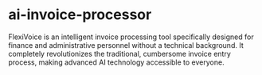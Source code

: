 # ai-invoice-processor
FlexiVoice is an intelligent invoice processing tool specifically designed for finance and administrative personnel without a technical background. It completely revolutionizes the traditional, cumbersome invoice entry process, making advanced AI technology accessible to everyone.
